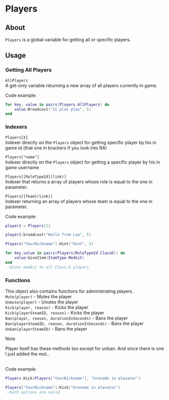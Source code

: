 # Players

## About
`Players` is a global variable for getting all or specific players.

## Usage

### Getting All Players
`AllPlayers`<br>
A get-only variable returning a new array of all players currently in game.

Code example:
```lua
for key, value in pairs(Players.AllPlayers) do
    value:Broadcast("Sí plas plas", 5)
end
```

### Indexers
`Players[X]`<br>
Indexer directly on the `Players` object for getting specific player by his in game id (that one in brackers if you look into RA)<br>

`Players["name"]`<br>
Indexer directly on the `Players` object for getting a specific player by his in game username<br>

`Players[[RoleTypeId](link)]`<br>
Indexer that returns a array of players whose role is equal to the one in parameter.<br>

`Players[[Team](link)]`<br>
Indexer returning an array of players whose team is equal to the one in parameter.<br>


Code example:
```lua
player1 = Players[1]

player1:broadcast("Hello from Lua", 5)

Players["YourNickname"]:Hint("Hint", 3)
```

```lua
for key,value in pairs(Players[RoleTypeId.ClassD]) do
    value:GiveItem(ItemType.Medkit)
end
--Gives medkit to all Class D players
```

### Functions
This object also contains functions for administrating players.<br>
`Mute(player)` - Mutes the player<br>
`Unmute(player)` - Unutes the player<br>
`Kick(player, reason)` - Kicks the player<br>
`Kick(playerSteamID, reason)` - Kicks the player<br>
`Ban(player, reason, durationInSeconds)` - Bans the player<br>
`Ban(playerSteamID, reason, durationInSeconds)` - Bans the player<br>
`Unban(playerSteamID)` - Bans the player<br>

> [!NOTE]
> Player itself has these methods too except for unban. And since there is one I just added the rest..

<br>
Code example:

```lua
Players.Kick(Players["YourNickname"], "Grenade in elevator")

Players["YourNickname"]:Kick("Grenade in elevator")
--both options are valid
```
